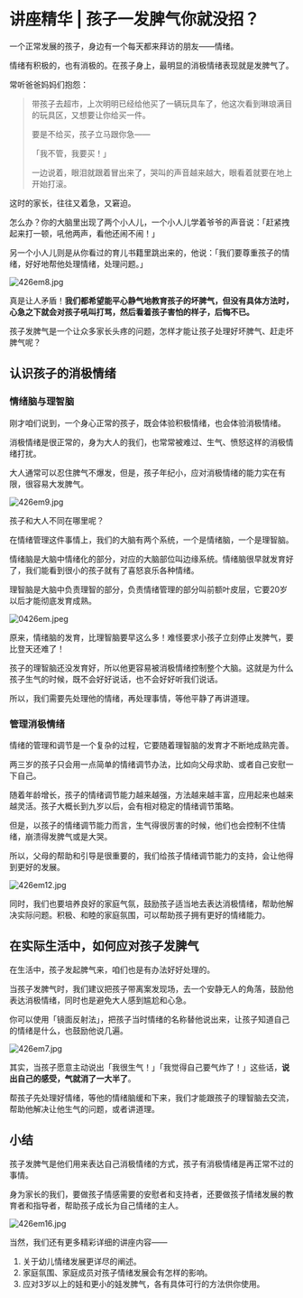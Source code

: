 # 讲座精华 | 孩子一发脾气你就没招？

一个正常发展的孩子，身边有一个每天都来拜访的朋友——情绪。

情绪有积极的，也有消极的。在孩子身上，最明显的消极情绪表现就是发脾气了。

常听爸爸妈妈们抱怨：

> 带孩子去超市，上次明明已经给他买了一辆玩具车了，他这次看到琳琅满目的玩具区，又想要让你给买一件。
> 
> 要是不给买，孩子立马跟你急——
> 
> 「我不管，我要买！」
> 
> 一边说着，眼泪就跟着冒出来了，哭叫的声音越来越大，眼看着就要在地上开始打滚。

这时的家长，往往又着急，又窘迫。

怎么办？你的大脑里出现了两个小人儿，一个小人儿学着爷爷的声音说：「赶紧拽起来打一顿，吼他两声，看他还闹不闹！」

另一个小人儿则是从你看过的育儿书籍里跳出来的，他说：「我们要尊重孩子的情绪，好好地帮他处理情绪，处理问题。」

![426em8.jpg](http://pics.ibrainbaby.cn/426em8.jpg)

真是让人矛盾！**我们都希望能平心静气地教育孩子的坏脾气，但没有具体方法时，心急之下就会对孩子吼叫打骂，然后看着孩子害怕的样子，后悔不已。**

孩子发脾气是一个让众多家长头疼的问题，怎样才能让孩子处理好坏脾气、赶走坏脾气呢？

## 认识孩子的消极情绪
### 情绪脑与理智脑
刚才咱们说到，一个身心正常的孩子，既会体验积极情绪，也会体验消极情绪。

消极情绪是很正常的，身为大人的我们，也常常被难过、生气、愤怒这样的消极情绪打扰。

大人通常可以忍住脾气不爆发，但是，孩子年纪小，应对消极情绪的能力实在有限，很容易大发脾气。

![426em9.jpg](http://pics.ibrainbaby.cn/426em9.jpg)

孩子和大人不同在哪里呢？

在情绪管理这件事情上，我们的大脑有两个系统，一个是情绪脑，一个是理智脑。

情绪脑是大脑中情绪化的部分，对应的大脑部位叫边缘系统。情绪脑很早就发育好了，我们能看到很小的孩子就有了喜怒哀乐各种情绪。

理智脑是大脑中负责理智的部分，负责情绪管理的部分叫前额叶皮层，它要20岁以后才能彻底发育成熟。

![0426em.jpeg](http://pics.ibrainbaby.cn/0426em.jpeg)

原来，情绪脑的发育，比理智脑要早这么多！难怪要求小孩子立刻停止发脾气，要比登天还难了！

孩子的理智脑还没发育好，所以他更容易被消极情绪控制整个大脑。这就是为什么孩子生气的时候，既不会好好说话，也不会好好听我们说话。

所以，我们需要先处理他的情绪，再处理事情，等他平静了再讲道理。

### 管理消极情绪

情绪的管理和调节是一个复杂的过程，它要随着理智脑的发育才不断地成熟完善。

两三岁的孩子只会用一点简单的情绪调节办法，比如向父母求助、或者自己安慰一下自己。

随着年龄增长，孩子的情绪调节能力越来越强，方法越来越丰富，应用起来也越来越灵活。孩子大概长到九岁以后，会有相对稳定的情绪调节策略。

但是，以孩子的情绪调节能力而言，生气得很厉害的时候，他们也会控制不住情绪，崩溃得发脾气或是大哭。

所以，父母的帮助和引导是很重要的，我们给孩子情绪调节能力的支持，会让他得到更好的发展。

![426em12.jpg](http://pics.ibrainbaby.cn/426em12.jpg)

同时，我们也要培养良好的家庭气氛，鼓励孩子适当地去表达消极情绪，帮助他解决实际问题。积极、和睦的家庭氛围，可以帮助孩子拥有更好的情绪能力。

## 在实际生活中，如何应对孩子发脾气

在生活中，孩子发起脾气来，咱们也是有办法好好处理的。

当孩子发脾气时，我们建议把孩子带离案发现场，去一个安静无人的角落，鼓励他表达消极情绪，同时也是避免大人感到尴尬和心急。

你可以使用「镜面反射法」，把孩子当时情绪的名称替他说出来，让孩子知道自己的情绪是什么，也鼓励他说几遍。

![426em7.jpg](http://pics.ibrainbaby.cn/426em7.jpg)

其实，当孩子愿意主动说出「我很生气！」「我觉得自己要气炸了！」这些话，**说出自己的感受，气就消了一大半了**。

帮孩子先处理好情绪，等他的情绪脑缓和下来，我们才能跟孩子的理智脑去交流，帮助他解决让他生气的问题，或者讲道理。

## 小结

孩子发脾气是他们用来表达自己消极情绪的方式，孩子有消极情绪是再正常不过的事情。

身为家长的我们，要做孩子情感需要的安慰者和支持者，还要做孩子情绪发展的教育者和指导者，帮助孩子成长为自己情绪的主人。

![426em16.jpg](http://pics.ibrainbaby.cn/426em16.jpg)

当然，我们还有更多精彩详细的讲座内容——

1. 关于幼儿情绪发展更详尽的阐述。
2. 家庭氛围、家庭成员对孩子情绪发展会有怎样的影响。
3. 应对3岁以上的娃和更小的娃发脾气，各有具体可行的方法供你使用。

